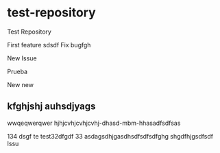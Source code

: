 # test-repository
Test Repository

First feature
sdsdf
Fix bugfgh

New Issue

Prueba

New new

kfghjshj auhsdjyags
-------------------
wwqeqwerqwer
hjhjcvhjcvhjcvhj-dhasd-mbm-hhasadfsdfsas

134
dsgf
te
test32dfgdf
33
asdagsdhjgasdhsdfsdfsdfghg
shgdfhjgsdfsdf
Issu
